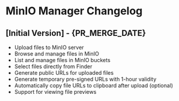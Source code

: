 # MinIO Manager Changelog

## [Initial Version] - {PR_MERGE_DATE}

- Upload files to MinIO server
- Browse and manage files in MinIO
- List and manage files in MinIO buckets
- Select files directly from Finder
- Generate public URLs for uploaded files
- Generate temporary pre-signed URLs with 1-hour validity
- Automatically copy file URLs to clipboard after upload (optional)
- Support for viewing file previews